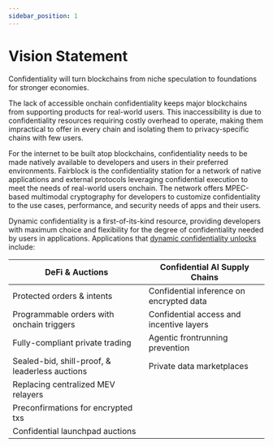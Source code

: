 ```yaml
---
sidebar_position: 1
---
```

# Vision Statement

Confidentiality will turn blockchains from niche speculation to foundations for stronger economies.

The lack of accessible onchain confidentiality keeps major blockchains from supporting products for real-world users. This inaccessibility is due to confidentiality resources requiring costly overhead to operate, making them impractical to offer in every chain and isolating them to privacy-specific chains with few users.

For the internet to be built atop blockchains, confidentiality needs to be made natively available to developers and users in their preferred environments. Fairblock is the confidentiality station for a network of native applications and external protocols leveraging confidential execution to meet the needs of real-world users onchain. The network offers MPEC-based multimodal cryptography for developers to customize confidentiality to the use cases, performance, and security needs of apps and their users.

Dynamic confidentiality is a first-of-its-kind resource, providing developers with maximum choice and flexibility for the degree of confidentiality needed by users in applications. Applications that [dynamic confidentiality unlocks](https://medium.com/@0xfairblock/no-more-plain-vanilla-defi-we-need-more-flavors-1ce16018f7b9) include:


| **DeFi & Auctions**                           | **Confidential AI Supply Chains**                 |
|-----------------------------------------------|---------------------------------------------------|
| Protected orders & intents                    | Confidential inference on encrypted data          |
| Programmable orders with onchain triggers     | Confidential access and incentive layers          |
| Fully-compliant private trading               | Agentic frontrunning prevention                   |
| Sealed-bid, shill-proof, & leaderless auctions | Private data marketplaces                         |
| Replacing centralized MEV relayers            |                                                   |
| Preconfirmations for encrypted txs            |                                                   |
| Confidential launchpad auctions    